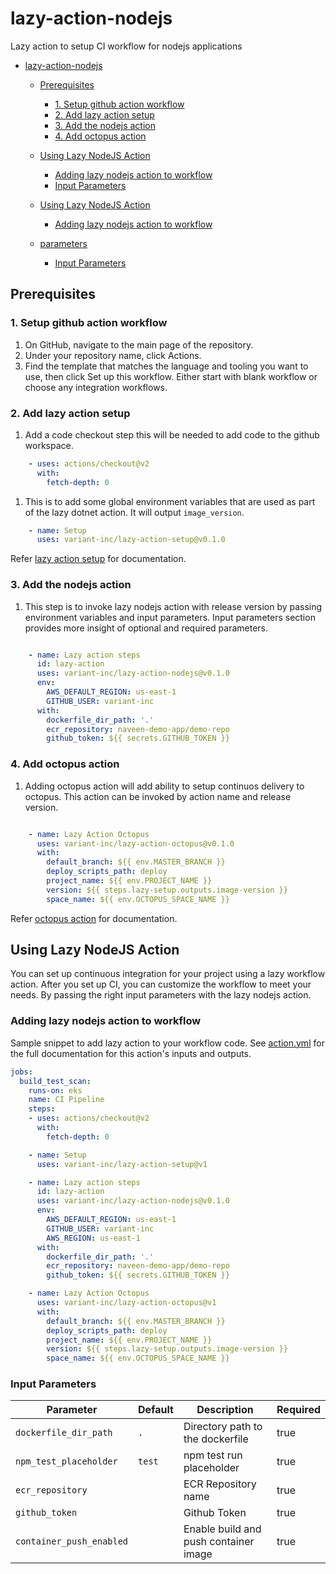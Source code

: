 # lazy-action-nodejs

Lazy action to setup CI workflow for nodejs applications

- [lazy-action-nodejs](#lazy-action-nodejs)
  - [Prerequisites](#prerequisites)
    - [1. Setup github action workflow](#1-setup-github-action-workflow)
    - [2. Add lazy action setup](#2-add-lazy-action-setup)
    - [3. Add the nodejs action](#3-add-the-nodejs-action)
    - [4. Add octopus action](#4-add-octopus-action)
  - [Using Lazy NodeJS Action](#using-lazy-nodejs-action)
    - [Adding lazy nodejs action to workflow](#adding-lazy-nodejs-action-to-workflow)
    - [Input Parameters](#input-parameters)

  - [Using Lazy NodeJS Action](#using-lazy-nodejs-action)
    - [Adding lazy nodejs action to workflow](#adding-lazy-nodejs-action-to-workflow)
  - [parameters](#parameters)
    - [Input Parameters](#input-parameters)

## Prerequisites

### 1. Setup github action workflow

1. On GitHub, navigate to the main page of the repository.
2. Under your repository name, click Actions.
3. Find the template that matches the language and tooling you want to use, then click Set up this workflow. Either start with blank workflow or choose any integration workflows.

### 2. Add lazy action setup

1. Add a code checkout step this will be needed to add code to the github workspace.

```yaml
    - uses: actions/checkout@v2
      with:
        fetch-depth: 0
```

1. This is to add some global environment variables that are used as part of the lazy dotnet action. It will output `image_version`.

```yaml
    - name: Setup
      uses: variant-inc/lazy-action-setup@v0.1.0
```

Refer [lazy action setup](https://github.com/variant-inc/lazy-action-setup/blob/master/README.md) for documentation.

### 3. Add the nodejs action

1. This step is to invoke lazy nodejs action with release version by passing environment variables and input parameters. Input parameters section provides more insight of optional and required parameters.

```yaml

    - name: Lazy action steps
      id: lazy-action
      uses: variant-inc/lazy-action-nodejs@v0.1.0
      env:
        AWS_DEFAULT_REGION: us-east-1
        GITHUB_USER: variant-inc
      with:
        dockerfile_dir_path: '.'
        ecr_repository: naveen-demo-app/demo-repo
        github_token: ${{ secrets.GITHUB_TOKEN }}

```

### 4. Add octopus action

1. Adding octopus action will add ability to setup continuos delivery to octopus. This action can be invoked by action name and release version.

```yaml

    - name: Lazy Action Octopus
      uses: variant-inc/lazy-action-octopus@v0.1.0
      with:
        default_branch: ${{ env.MASTER_BRANCH }}
        deploy_scripts_path: deploy
        project_name: ${{ env.PROJECT_NAME }}
        version: ${{ steps.lazy-setup.outputs.image-version }}
        space_name: ${{ env.OCTOPUS_SPACE_NAME }}

```

Refer [octopus action](https://github.com/variant-inc/lazy-action-octopus/blob/master/README.md) for documentation.

## Using Lazy NodeJS Action

You can set up continuous integration for your project using a lazy workflow action.
After you set up CI, you can customize the workflow to meet your needs. By passing the right input parameters with the lazy nodejs action.

### Adding lazy nodejs action to workflow

Sample snippet to add lazy action to your workflow code.
See [action.yml](action.yml) for the full documentation for this action's inputs and outputs.

```yaml
jobs:
  build_test_scan:
    runs-on: eks
    name: CI Pipeline
    steps:
    - uses: actions/checkout@v2
      with:
        fetch-depth: 0

    - name: Setup
      uses: variant-inc/lazy-action-setup@v1

    - name: Lazy action steps
      id: lazy-action
      uses: variant-inc/lazy-action-nodejs@v0.1.0
      env:
        AWS_DEFAULT_REGION: us-east-1
        GITHUB_USER: variant-inc
        AWS_REGION: us-east-1
      with:
        dockerfile_dir_path: '.'
        ecr_repository: naveen-demo-app/demo-repo
        github_token: ${{ secrets.GITHUB_TOKEN }}

    - name: Lazy Action Octopus
      uses: variant-inc/lazy-action-octopus@v1
      with:
        default_branch: ${{ env.MASTER_BRANCH }}
        deploy_scripts_path: deploy
        project_name: ${{ env.PROJECT_NAME }}
        version: ${{ steps.lazy-setup.outputs.image-version }}
        space_name: ${{ env.OCTOPUS_SPACE_NAME }}

```

### Input Parameters

| Parameter                     | Default         | Description                                                                                                                  | Required |
| ----------------------------- | --------------- | ---------------------------------------------------------------------------------------------------------------------------- | -------- |
| `dockerfile_dir_path`         | `.`             | Directory path to the dockerfile                                                                                             | true     |
| `npm_test_placeholder`        | `test`          | npm test run placeholder                                                                                                     | true     |
| `ecr_repository`              |                 | ECR Repository name                                                                                                          | true     |
| `github_token`                |                 | Github Token                                                                                                                 | true     |
| `container_push_enabled`      |                 | Enable build and push container image                                                                                        | true     |
